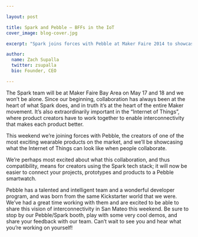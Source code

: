 ```yaml
---

layout: post

title: Spark and Pebble – BFFs in the IoT
cover_image: blog-cover.jpg

excerpt: "Spark joins forces with Pebble at Maker Faire 2014 to showcase what the Internet of Things can look like when people collaborate."

author:
  name: Zach Supalla
  twitter: zsupalla
  bio: Founder, CEO

---
```

The Spark team will be at Maker Faire Bay Area on May 17 and 18 and we won’t be alone. Since our beginning, collaboration has always been at the heart of what Spark does, and in truth it’s at the heart of the entire Maker movement. It’s also extraordinarily important in the “Internet of Things”, where product creators have to work together to enable interconnectivity that makes each product better. 

This weekend we’re joining forces with Pebble, the creators of one of the most exciting wearable products on the market, and we’ll be showcasing what the Internet of Things can look like when people collaborate.

We’re perhaps most excited about what this collaboration, and thus compatibility, means for creators using the Spark tech stack; it will now be easier to connect your projects, prototypes and products to a Pebble smartwatch.

Pebble has a talented and intelligent team and a wonderful developer program, and was born from the same Kickstarter world that we were. We’ve had a great time working with them and are excited to be able to share this vision of interconnectivity in San Mateo this weekend. Be sure to stop by our Pebble/Spark booth, play with some very cool demos, and share your feedback with our team. Can’t wait to see you and hear what you’re working on yourself!
